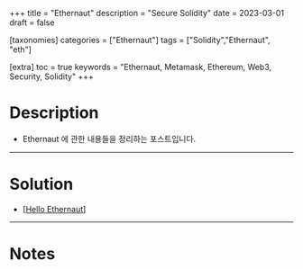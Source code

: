 +++
title = "Ethernaut"
description = "Secure Solidity"
date = 2023-03-01
draft = false

[taxonomies]
categories = ["Ethernaut"]
tags = ["Solidity","Ethernaut", "eth"]

[extra]
toc = true
keywords = "Ethernaut, Metamask, Ethereum, Web3, Security, Solidity"
+++

# Description

- Ethernaut 에 관한 내용들을 정리하는 포스트입니다.

---

# Solution

- [[Hello Ethernaut](@/ethernaut/Hello_Ethernaut.md)]

---

# Notes

